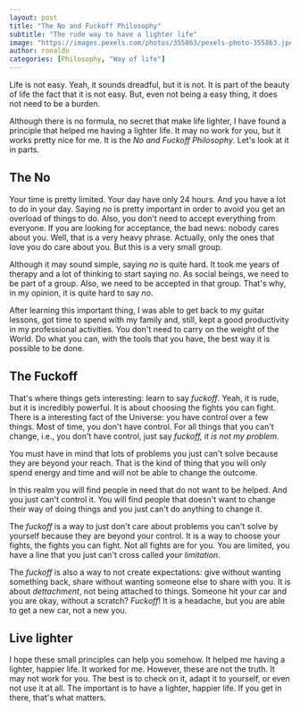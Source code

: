 ```yaml
---
layout: post
title: "The No and Fuckoff Philosophy"
subtitle: "The rude way to have a lighter life"
image: "https://images.pexels.com/photos/355863/pexels-photo-355863.jpeg"
author: ronaldo
categories: [Philosophy, "Way of life"]
---
```


Life is not easy. Yeah, it sounds dreadful, but it is not. It is part
of the beauty of life the fact that it is not easy. But, even not
being a easy thing, it does not need to be a burden. 

Although there is no formula, no secret that make life lighter, I have
found a principle that helped me having a lighter life. It may no work
for you, but it works pretty nice for me. It is the *No and Fuckoff
Philosophy*. Let's look at it in parts. 

## The No

Your time is pretty limited. Your day have only 24 hours. And you have
a lot to do in your day. Saying *no* is pretty important in order to
avoid you get an overload of things to do. Also, you don't need to
accept everything from everyone. If you are looking for acceptance,
the bad news: nobody cares about you. Well, that is a very heavy
phrase. Actually, only the ones that love you do care about you. But
this is a very small group.

Although it may sound simple, saying *no* is quite hard. It took me
years of therapy and a lot of thinking to start saying *no*. As social
beings, we need to be part of a group. Also, we need to be accepted in
that group. That's why, in my opinion, it is quite hard to say *no*. 

After learning this important thing, I was able to get back to my
guitar lessons, got time to spend with my family and, still, kept a
good productivity in my professional activities. You don't need to
carry on the weight of the World. Do what you can, with the tools that
you have, the best way it is possible to be done.

## The Fuckoff

That's where things gets interesting: learn to say *fuckoff*. Yeah, it
is rude, but it is incredibly powerful. It is about choosing the
fights you can fight. There is a interesting fact of the Universe: you
have control over a few things. Most of time, you don't have
control. For all things that you can't change, i.e., you don't have
control, just say *fuckoff, it is not my problem*.

You must have in mind that lots of problems you just can't solve
because they are beyond your reach. That is the kind of thing that you
will only spend energy and time and will not be able to change the
outcome.

In this realm you will find people in need that do not want to be
helped. And you just can't control it. You will find people that
doesn't want to change their way of doing things and you just can't do
anything to change it.

The *fuckoff* is a way to just don't care about problems you can't
solve by yourself because they are beyond your control. It is a way to
choose your fights, the fights you can fight. Not all fights are for
you. You are limited, you have a line that you just can't cross called
*your limitation*.

The *fuckoff* is also a way to not create expectations: give without
wanting something back, share without wanting someone else to share
with you. It is about *dettachment*, not being attached to
things. Someone hit your car and you are okay, without a scratch?
*Fuckoff*! It is a headache, but you are able to get a new car, not a
new you.

## Live lighter

I hope these small principles can help you somehow. It helped me
having a lighter, happier life. It worked for me. However, these are
not the truth. It may not work for you. The best is to check on it,
adapt it to yourself, or even not use it at all. The important is to
have a lighter, happier life. If you get in there, that's what
matters.


